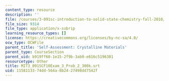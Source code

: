 ```yaml
---
content_type: resource
description: ''
file: /courses/3-091sc-introduction-to-solid-state-chemistry-fall-2010/1158113374dd564a8b2427498dd7542f_MIT3_091SCF10Exam_3_Prob_2_300k.vtt
file_size: 9314
file_type: application/x-subrip
learning_resource_types: []
license: https://creativecommons.org/licenses/by-nc-sa/4.0/
ocw_type: OCWFile
parent_title: 'Self-Assessment: Crystalline Materials'
parent_type: CourseSection
parent_uid: b919ff60-1e15-2f9b-3ab0-e616c5196381
resourcetype: Other
title: MIT3_091SCF10Exam_3_Prob_2_300k.srt
uid: 11581133-74dd-564a-8b24-27498dd7542f
---
```

